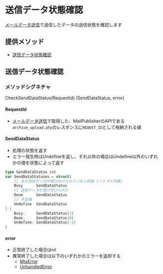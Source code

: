 # 送信データ状態確認
[メールデータ送信](documents/send_datas.md)で送信したデータの送信状態を確認します

## 提供メソッド
- [送信データ状態確認](#送信データ状態確認)

## 送信データ状態確認

### メソッドシグネチャ
CheckSendDataStatus(RequestId) (SendDataStatus, error)

#### RequestId
- [メールデータ送信](./send_datas.md)で取得した、MailPublisherのAPIである`archive_upload.php`のレスポンスに`REQUST_ID`として格納される値

#### SendDataStatus
- 処理の状態を返す
- エラー発生時はUndefineを返し、それ以外の場合はUndefine以外のいずれかの値を状態によって返す
```go
type SendDataStatus int
var SendDataStatuses = struct{
    // まだ送信データが受け付けられていない状態 (リトライ対象)
    Busy      SendDataStatus
    // 送信データが受け付けられた 
    Done      SendDataStatus
    // 不定値
    Undefine  SendDataStatus
} {
    Busy:     SendDataStatus{1}
    Done:     SendDataStatus{0}
    Undefine: SendDataStatus{-1}
}
```

#### error
- 正常終了した場合はnil
- 異常終了した場合は以下のいずれかのエラーを返却する
    + [MtaError](./mta_error.md)
    + [UnhandledError](./system_error.md)
